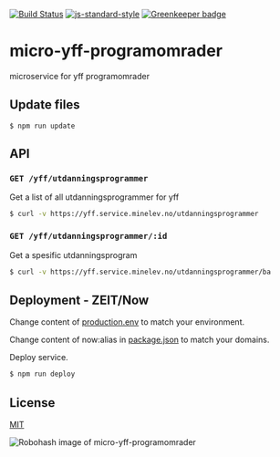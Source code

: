 [![Build Status](https://travis-ci.org/telemark/micro-yff-programomrader.svg?branch=master)](https://travis-ci.org/telemark/micro-yff-programomrader)
[![js-standard-style](https://img.shields.io/badge/code%20style-standard-brightgreen.svg?style=flat)](https://github.com/feross/standard)
[![Greenkeeper badge](https://badges.greenkeeper.io/telemark/micro-yff-programomrader.svg)](https://greenkeeper.io/)

# micro-yff-programomrader

microservice for yff programomrader

## Update files

```
$ npm run update
```

## API

### ```GET /yff/utdanningsprogrammer```

Get a list of all utdanningsprogrammer for yff

```bash
$ curl -v https://yff.service.minelev.no/utdanningsprogrammer
```

### ```GET /yff/utdanningsprogrammer/:id```

Get a spesific utdanningsprogram

```bash
$ curl -v https://yff.service.minelev.no/utdanningsprogrammer/ba
```

## Deployment - ZEIT/Now

Change content of [production.env](production.env) to match your environment.

Change content of now:alias in [package.json](package.json) to match your domains.

Deploy service.

```bash
$ npm run deploy
```

## License

[MIT](LICENSE)

![Robohash image of micro-yff-programomrader](https://robots.kebabstudios.party/micro-yff-programomrader.png "Robohash image of micro-yff-programomrader")
